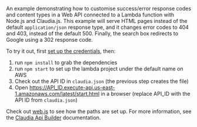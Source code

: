 An example demonstrating how to customise success/error response codes and content types in a Web API connected to a Lambda function with Node.js and 
Claudia.js. This example will serve HTML pages instead of the default `application/json` response type, and it changes error codes to 404 and 403, instead of the default 500. Finally, the search box redirects to Google using a 302 response code.

To try it out, first [set up the credentials](https://github.com/claudiajs/claudia/blob/master/getting_started.md#configuring-access-credentials), then:

1. run `npm install` to grab the dependencies
2. run `npm start` to set up the lambda project under the default name on AWS 
3. Check out the API ID in `claudia.json` (the previous step creates the file)
4. Open https://API_ID.execute-api.us-east-1.amazonaws.com/latest/start.html in a browser (replace API_ID with the API ID from `claudia.json`)

Check out [web.js](web.js) to see how the paths are set up. For more information, see the [Claudia Api Builder](https://github.com/claudiajs/claudia-api-builder) documentation.
